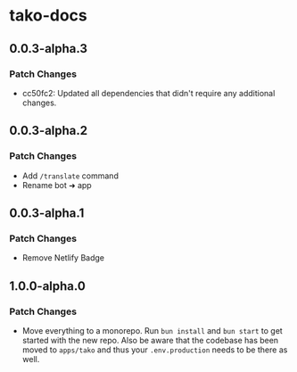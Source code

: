 # tako-docs

## 0.0.3-alpha.3

### Patch Changes

- cc50fc2: Updated all dependencies that didn't require any additional changes.

## 0.0.3-alpha.2

### Patch Changes

- Add `/translate` command
- Rename bot ➜ app

## 0.0.3-alpha.1

### Patch Changes

- Remove Netlify Badge

## 1.0.0-alpha.0

### Patch Changes

- Move everything to a monorepo. Run `bun install` and `bun start` to get started with the new repo. Also be aware that the codebase has been moved to `apps/tako` and thus your `.env.production` needs to be there as well.

